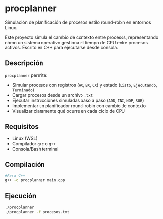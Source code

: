 # procplanner

Simulación de planificación de procesos estilo round-robin en entornos Linux.

Este proyecto simula el cambio de contexto entre procesos, representando cómo un sistema operativo gestiona el tiempo de CPU entre procesos activos. Escrito en C++ para ejecutarse desde consola.

## Descripción

`procplanner` permite:

- Simular procesos con registros (`AX`, `BX`, `CX`) y estado (`Listo`, `Ejecutando`, `Terminado`)
- Cargar procesos desde un archivo `.txt`
- Ejecutar instrucciones simuladas paso a paso (`ADD`, `INC`, `NOP`, `SUB`)
- Implementar un planificador round-robin con cambio de contexto
- Visualizar claramente qué ocurre en cada ciclo de CPU

## Requisitos

- Linux (WSL)
- Compilador `gcc` o `g++`
- Consola/Bash terminal

## Compilación

```bash
#Para C++
g++ -o procplanner main.cpp
```

## Ejecución 

```bash
./procplanner
./procplanner -f procesos.txt
```

